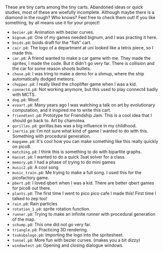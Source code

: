 These are tiny carts among the tiny carts. Abandoned ideas or quick
studies, most of these are woefully incomplete. Although maybe there
is a diamond in the rough? Who knows? Feel free to check them out! If
you like something, by all means use it for your project!

- `bezier.p8`: Animation with bezier curves.
- `bignum.p8`: One of my games needed bignum, and I was practing it here.
- `boids.p8`: boids draft for the "fish" cart.
- `cair.p8`: The logo of a department at uni looked like a tetris
  piece, so I made this.
- `car.p8`: A friend wanted to make a car game with me. They made the
  sprites, I made the code. But it didn't go very far. There is
  collision and the car for some reason shoots bullets.
- `chase.p8`: I was tring to make a demo for a shmup, where the ship
  automatically dodged meteors.
- `chopper.p8`: I really liked the choplifter game when I was a kid.
- `connect4.p8`: Not working anymore, but this used to play connect4
  badly with MCTS.
- `dog.p8`: Woof.
- `evoart.p8`: Many years ago I was watching a talk on art by
  evolutionary computation, and it inspired me to write this cart.
- `friendtent.p8`: Prototype for Friendship Jam. This is a cool idea
  that I should go back to. Art by chamotea.
- `gorillas.p8`: gorillas.bas was a big influence in my childhood.
- `inertia.p8`: I'm not sure what kind of game I wanted to do with
  this. Something with procedural generation.
- `mapgame.p8`: It's cool how you can make something like this really
  quickly on pico8.
- `matching.p8`: I think this is something to do with bipartite graphs.
- `maxsat.p8`: I wanted to do a quick 3sat solver for a class.
- `memory.p8`: I had a phase of trying to do mini games
- `music2.p8`: A cool song
- `music_train.p8`: Me trying to make a full song. I used this for the
  picofactory game.
- `pbert.p8`: I loved qbert when I was a kid. There are better qbert
  games for pico8 out there.
- `plants.p8`: The first time I went to pico pico cafe I made this!
  First time I talked to zep too!
- `rain.p8`: Rain particles
- `rotation_1.p8`: sprite rotation function.
- `runner.p8`: Trying to make an infinite runner with procedural
  generation of the map.
- `schump.p8`: This one did not go very far.
- `triangle.p8`: Practicing 3D rendering.
- `tsukubalogo.p8`: Importing the logo into the spritesheet.
- `tunnel.p8`: More fun with bezier curves. (makes you a bit dizzy)
- `windowtest.p8`: Opening and closing dialogue windows.
